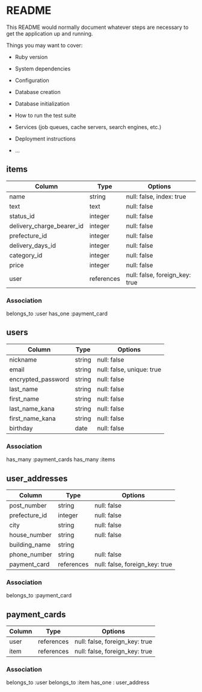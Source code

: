 # README

This README would normally document whatever steps are necessary to get the
application up and running.

Things you may want to cover:

* Ruby version

* System dependencies

* Configuration

* Database creation

* Database initialization

* How to run the test suite

* Services (job queues, cache servers, search engines, etc.)

* Deployment instructions

* ...


## items

|Column                    |Type       |Options                        |
| ------------------------ | --------- | ----------------------------- |
|name                      |string     |null: false, index: true       |
|text                      |text       |null: false                    |
|status_id                 |integer    |null: false                    |      
|delivery_charge_bearer_id |integer    |null: false                    |
|prefecture_id             |integer    |null: false                    |
|delivery_days_id          |integer    |null: false                    |
|category_id               |integer    |null: false                    |
|price                     |integer    |null: false                    |
|user                      |references |null: false, foreign_key: true |

### Association
belongs_to :user
has_one :payment_card


## users
  
|Column             |Type       |Options                         |
| ----------------- | --------- | ------------------------------ |
|nickname           |string     |null: false                     |
|email              |string     |null: false, unique: true       |
|encrypted_password |string     |null: false                     |
|last_name          |string     |null: false                     |
|first_name         |string     |null: false                     |
|last_name_kana     |string     |null: false                     |
|first_name_kana    |string     |null: false                     |
|birthday           |date       |null: false                     |

### Association
has_many :payment_cards
has_many :items


## user_addresses

|Column         |Type       |Options                        |
| ------------- | --------- | ----------------------------- |
|post_number	  |string	    |null: false                    |
|prefecture_id  |integer    |null: false                    |
|city	          |string	    |null: false                    |
|house_number   |string     |null: false                    |
|building_name 	|string	    |                               |
|phone_number   |string	    |null: false                    |
|payment_card   |references |null: false, foreign_key: true |

### Association
belongs_to :payment_card


## payment_cards

|Column      |Type       |Options                        |
| ---------- | --------- | ----------------------------- |
|user        |references |null: false, foreign_key: true |
|item        |references |null: false, foreign_key: true |

### Association
belongs_to :user
belongs_to :item
has_one : user_address
